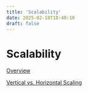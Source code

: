 ```yaml
---
title: 'Scalability'
date: 2025-02-18T18:40:10
draft: false
---
```


# Scalability

[Overview](Scalability%20cb0a56a6dda4429a8547f6d3319b60d1/Overview%206c7e378c79e445a7ac73018809c27c01.md)

[Vertical vs. Horizontal Scaling](Scalability%20cb0a56a6dda4429a8547f6d3319b60d1/Vertical%20vs%20Horizontal%20Scaling%20ba4a8db31f2545cd86d89686cfd7dd44.md)
